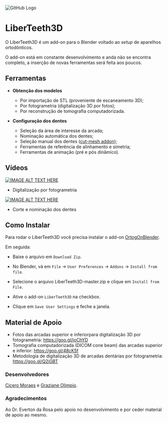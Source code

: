 ![GitHub Logo](http://www.ciceromoraes.com.br/ups/LiberTeeth3D.jpg)
# LiberTeeth3D

O LiberTeeth3D é um add-on para o Blender voltado ao *setup* de aparelhos ortodônticos.

O add-on está em constante desenvolvimento e anda não se encontra completo, a inserção de novas ferramentas será feita aos poucos.

## Ferramentas

*  **Obtenção dos modelos**
	* Por importação de STL (proveniente de escaneamento 3D);
	* Por fotogrametria (digitalização 3D por fotos);
	* Por reconstrução de tomografia computadorizada.

* **Configuração dos dentes**
	* Seleção da área de interesse da arcada;
	* Nominação automática dos dentes;
	* Seleção manual dos dentes ([cut-mesh addon](https://github.com/patmo141/cut_mesh/));
	* Ferramentas de referência de alinhamento e simetria;
	* Ferramentas de animação (pré e pós dinâmico).

## Vídeos
[![IMAGE ALT TEXT HERE](https://img.youtube.com/vi/MrupLznzGss/0.jpg)](https://youtu.be/MrupLznzGss)
* Digitalização por fotogrametria

[![IMAGE ALT TEXT HERE](https://img.youtube.com/vi/frfdYM2h9ec/0.jpg)](https://youtu.be/frfdYM2h9ec)
* Corte e nominação dos dentes

## Como Instalar

Para rodar o LiberTeeth3D você precisa instalar o add-on [OrtogOnBlender]().

Em seguida:

* Baixe o arquivo em `Download Zip`.

* No Blender, vá em `File` → `User Preferences` → `Addons` → `Install from file`.

* Selecione o arquivo LiberTeeth3D-master.zip e clique em `Install from File`.

* Ative o add-on `LiberTeeth3D` na checkbox.

* Clique em `Save User Settings` e feche a janela.

## Material de Apoio

* Fotos das arcadas superior e inferiorpara digitalização 3D por fotogrametria: https://goo.gl/joChYD
* Tomografia computadorizada (DICOM cone beam) das arcadas superior e inferior: https://goo.gl/48cK5f
* Metodologia de digitalização 3D de arcadas dentárias por fotogrametria: https://goo.gl/Q2iGBT
 
### Desenvolvedores
[Cicero Moraes](http://www.ciceromoraes.com.br) e [Graziane Olimpio](http://www.grazianiodonto.com.br/).

### Agradecimentos
Ao Dr. Everton da Rosa pelo apoio no desenvolvimento e por ceder material de apoio ao mesmo.

